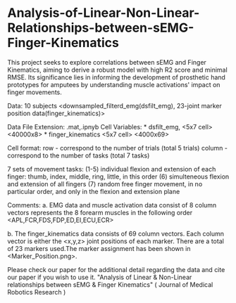 # Analysis-of-Linear-Non-Linear-Relationships-between-sEMG-Finger-Kinematics
This project seeks to explore correlations between sEMG and Finger Kinematics, aiming to derive a robust model with high R2 score and minimal RMSE. Its significance lies in informing the development of prosthetic hand prototypes for amputees by understanding muscle activations' impact on finger movements.

Data: 10 subjects <downsampled_filterd_emg(dsfilt_emg),  23-joint marker position data(finger_kinematics)>

Data File Extension: .mat,.ipnyb 
Cell Variables:
   	* dsfilt_emg, 		<5x7 cell> 	<40000x8>
   	* finger_kinematics	<5x7 cell>    	<4000x69>  


Cell format:
row - correspond to the number of trials (total 5 trials)
column - correspond to the number of tasks (total 7 tasks)

7 sets of movement tasks:
(1-5) individual flexion and extension of each finger: thumb, index, middle, ring, little, in this order
(6)   simulteneous flexion and extension of all fingers 
(7)   random free finger movement, in no particular order, and only in the flexion and extension plane


Comments:
a.  EMG data and muscle activation data consist of 8 column vectors represents the 8 forearm muscles in the following order 
<APL,FCR,FDS,FDP,ED,EI,ECU,ECR>

b. The finger_kinematics data consists of 69 column vectors. Each column vector is either the <x,y,z> joint positions
   of each marker. There are a total of 23 markers used.The marker assignment has been shown in <Marker_Position.png>.

Please check our paper for the additional detail regarding the data and cite our paper if you wish to use it.
"Analysis of Linear & Non-Linear relationships between sEMG & Finger Kinematics" ( Journal of Medical Robotics
Research ) 


